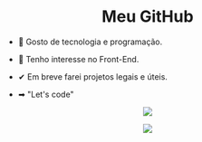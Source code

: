 <h1 align="center">Meu GitHub</h1>

- 📌 Gosto de tecnologia e programação.

- 🎯 Tenho interesse no Front-End.

- ✔ Em breve farei projetos legais e úteis.

- ➡ "Let's code"

<p align="center"> <img src="https://github-readme-stats.vercel.app/api?username=vitorjungles&show_icons=true&theme=radical&custom_title=My+Stats" /> </p>
<p align="center"> <img src="https://github-readme-stats.vercel.app/api/top-langs/?username=vitorjungles" /> </p>
